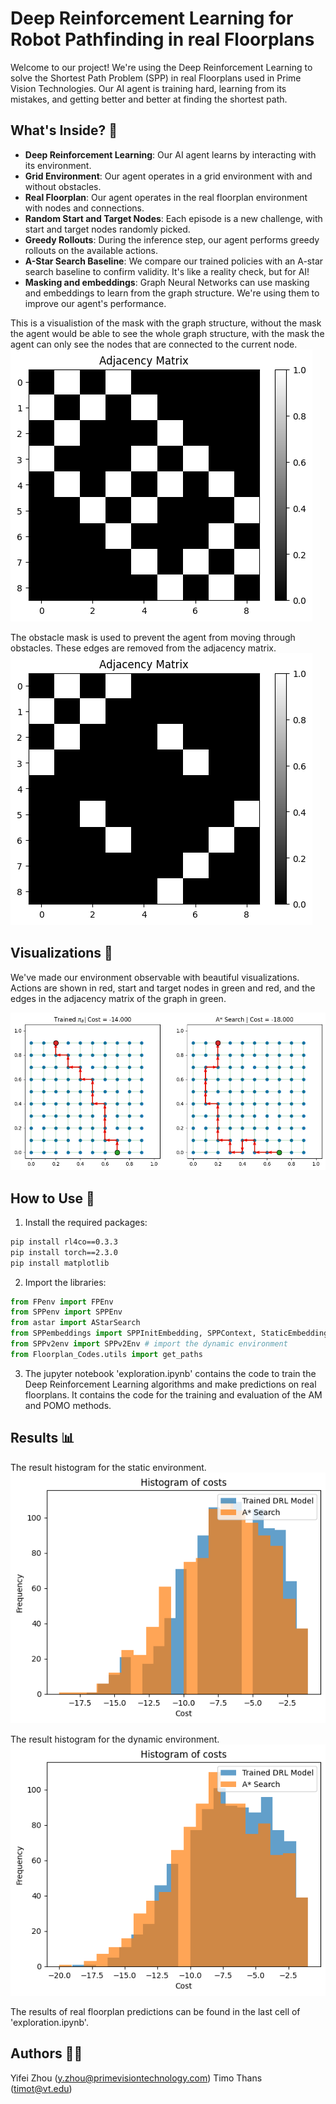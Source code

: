 # Deep Reinforcement Learning for Robot Pathfinding in real Floorplans

Welcome to our project! We're using the Deep Reinforcement Learning to solve the Shortest Path Problem (SPP) in real Floorplans used in Prime Vision Technologies. Our AI agent is training hard, learning from its mistakes, and getting better and better at finding the shortest path. 

## What's Inside? 🎁

- **Deep Reinforcement Learning**: Our AI agent learns by interacting with its environment.
- **Grid Environment**: Our agent operates in a grid environment with and without obstacles.
- **Real Floorplan**: Our agent operates in the real floorplan environment with nodes and connections.
- **Random Start and Target Nodes**: Each episode is a new challenge, with start and target nodes randomly picked.
- **Greedy Rollouts**: During the inference step, our agent performs greedy rollouts on the available actions.
- **A-Star Search Baseline**: We compare our trained policies with an A-star search baseline to confirm validity. It's like a reality check, but for AI!
- **Masking and embeddings**: Graph Neural Networks can use masking and embeddings to learn from the graph structure. We're using them to improve our agent's performance.

This is a visualistion of the mask with the graph structure, without the mask the agent would be able to see the whole graph structure, with the mask the agent can only see the nodes that are connected to the current node.
![alt text](media/adjancyMatrix1.png)

The obstacle mask is used to prevent the agent from moving through obstacles. These edges are removed from the adjacency matrix.
![alt text](media/adjencyMatrix2.png)

## Visualizations 🎨

We've made our environment observable with beautiful visualizations. Actions are shown in red, start and target nodes in green and red, and the edges in the adjacency matrix of the graph in green.

![alt text](media/goodDRLOutputDynamic.png)

## How to Use 🚀

1. Install the required packages:
```bash
pip install rl4co==0.3.3
pip install torch==2.3.0
pip install matplotlib
```

2. Import the libraries:
```python
from FPenv import FPEnv
from SPPenv import SPPEnv
from astar import AStarSearch
from SPPembeddings import SPPInitEmbedding, SPPContext, StaticEmbedding
from SPPv2env import SPPv2Env # import the dynamic environment
from Floorplan_Codes.utils import get_paths
```

3. The jupyter notebook 'exploration.ipynb' contains the code to train the Deep Reinforcement Learning algorithms and make predictions on real floorplans. It contains the code for the training and evaluation of the AM and POMO methods.

## Results 📊

The result histogram for the static environment.
![alt text](media/plotHistogram.png)

The result histogram for the dynamic environment.
![alt text](media/plotHistDyn.png)

The results of real floorplan predictions can be found in the last cell of 'exploration.ipynb'.

## Authors 🧑‍💻
Yifei Zhou (y.zhou@primevisiontechnology.com)
Timo Thans (timot@vt.edu)
